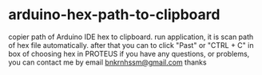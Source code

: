 # arduino-hex-path-to-clipboard
copier path of Arduino IDE  hex to clipboard.
run application, it is scan path of hex file automatically. 
after that you can to click "Past" or "CTRL + C" in box of choosing hex in PROTEUS
if you have any questions, or problems, you can contact me by email 
bnkrnhssm@gmail.com 
thanks 
